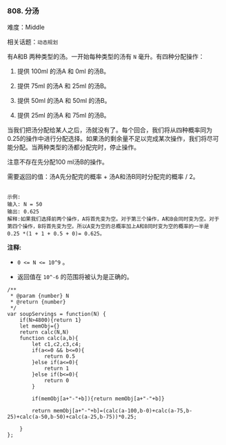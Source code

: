 ### 808. 分汤

难度：Middle

相关话题：`动态规划`

有A和B 两种类型的汤。一开始每种类型的汤有 `N` 毫升。有四种分配操作：




1. 提供 100ml 的汤A 和 0ml 的汤B。

2. 提供 75ml 的汤A 和 25ml 的汤B。

3. 提供 50ml 的汤A 和 50ml 的汤B。

4. 提供 25ml 的汤A 和 75ml 的汤B。





当我们把汤分配给某人之后，汤就没有了。每个回合，我们将从四种概率同为0.25的操作中进行分配选择。如果汤的剩余量不足以完成某次操作，我们将尽可能分配。当两种类型的汤都分配完时，停止操作。



注意不存在先分配100 ml汤B的操作。



需要返回的值：汤A先分配完的概率 + 汤A和汤B同时分配完的概率 / 2。



```

示例:
输入: N = 50
输出: 0.625
解释:如果我们选择前两个操作，A将首先变为空。对于第三个操作，A和B会同时变为空。对于第四个操作，B将首先变为空。所以A变为空的总概率加上A和B同时变为空的概率的一半是 0.25 *(1 + 1 + 0.5 + 0)= 0.625。
```


**注释:** 




* `0 <= N <= 10^9` 。

* 返回值在 `10^-6` 的范围将被认为是正确的。




```
/**
 * @param {number} N
 * @return {number}
 */
var soupServings = function(N) {
    if(N>4800){return 1}
    let memObj={}
    return calc(N,N)
    function calc(a,b){
        let c1,c2,c3,c4;
        if(a<=0 && b<=0){
            return 0.5
        }else if(a<=0){
            return 1 
        }else if(b<=0){
            return 0
        }
        
        if(memObj[a+"-"+b]){return memObj[a+"-"+b]}
        
        return memObj[a+"-"+b]=(calc(a-100,b-0)+calc(a-75,b-25)+calc(a-50,b-50)+calc(a-25,b-75))*0.25;

    }
};
```

